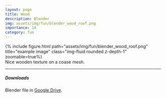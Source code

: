 ```yaml
---
layout: page
title: Wood
description: Blender
img: assets/img/fun/blender_wood_roof.png
importance: 14
category: fun
---
```


<div class="row">
    <div class="col-sm mt-3 mt-md-0">
        {% include figure.html path="assets/img/fun/blender_wood_roof.png" title="example image" class="img-fluid rounded z-depth-1" zoomable=true%}
    </div>       
</div>
<div class="caption">
    Nice wooden texture on a coase mesh.
</div>

------
##### <i class='fas fa-download'>**Downloads**</i>
Blender file in [Google Drive](https://drive.google.com/file/d/1MytzujXUe3I6ic_VTRrGGGCTOphTTUcO/view?usp=sharing).